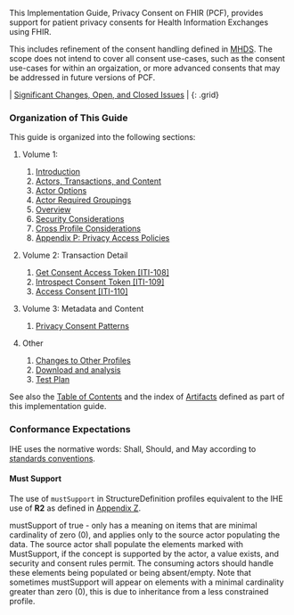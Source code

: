 
This Implementation Guide, Privacy Consent on FHIR (PCF), provides support for patient privacy consents for Health Information Exchanges using FHIR.

This includes refinement of the consent handling defined in [MHDS](https://profiles.ihe.net/ITI/MHDS). The scope does not intend to cover all consent use-cases, such as the consent use-cases for within an orgaization, or more advanced consents that may be addressed in future versions of PCF.

<div markdown="1" class="stu-note">

| [Significant Changes, Open, and Closed Issues](issues.html) |
{: .grid}

</div>

### Organization of This Guide

This guide is organized into the following sections:

1. Volume 1:
   1. [Introduction](volume-1.html)
   1. [Actors, Transactions, and Content](volume-1.html#actors-and-transactions)
   1. [Actor Options](volume-1.html#actor-options)
   1. [Actor Required Groupings](volume-1.html#required-groupings)
   1. [Overview](volume-1.html#overview)
   1. [Security Considerations](volume-1.html#security-considerations)
   1. [Cross Profile Considerations](volume-1.html#other-grouping)
   1. [Appendix P: Privacy Access Policies](ch-P.html)

2. Volume 2: Transaction Detail
   1. [Get Consent Access Token \[ITI-108\]](ITI-108.html)
   1. [Introspect Consent Token \[ITI-109\]](ITI-109.html)
   1. [Access Consent \[ITI-110\]](ITI-110.html)

3. Volume 3: Metadata and Content
   1. [Privacy Consent Patterns](content.html)

4. Other
   1. [Changes to Other Profiles](other.html)
   1. [Download and analysis](download.html)
   1. [Test Plan](testplan.html)

See also the [Table of Contents](toc.html) and
the index of [Artifacts](artifacts.html) defined as part of this implementation guide.

### Conformance Expectations

IHE uses the normative words: Shall, Should, and May according to [standards conventions](https://profiles.ihe.net/GeneralIntro/ch-E.html).

#### Must Support

The use of ```mustSupport``` in StructureDefinition profiles equivalent to the IHE use of **R2** as defined in [Appendix Z](https://profiles.ihe.net/ITI/TF/Volume2/ch-Z.html#z.10-profiling-conventions-for-constraints-on-fhir).

mustSupport of true - only has a meaning on items that are minimal cardinality of zero (0), and applies only to the source actor populating the data. The source actor shall populate the elements marked with MustSupport, if the concept is supported by the actor, a value exists, and security and consent rules permit.
The consuming actors should handle these elements being populated or being absent/empty.
Note that sometimes mustSupport will appear on elements with a minimal cardinality greater than zero (0), this is due to inheritance from a less constrained profile.
